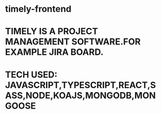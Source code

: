 ﻿# timely-frontend
# TIMELY IS A PROJECT MANAGEMENT SOFTWARE.FOR EXAMPLE JIRA BOARD.
# TECH USED: JAVASCRIPT,TYPESCRIPT,REACT,SASS,NODE,KOAJS,MONGODB,MONGOOSE
